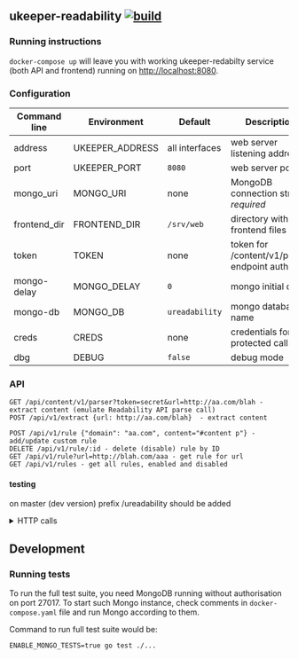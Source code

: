 ## ukeeper-readability [![build](https://github.com/umputun/ukeeper-redabilty/actions/workflows/ci.yml/badge.svg)](https://github.com/ukeeper/ukeeper-redabilty/actions/workflows/ci.yml)

### Running instructions

`docker-compose up` will leave you with working ukeeper-redabilty service (both API and frontend) running on <http://localhost:8080>.

### Configuration

| Command line | Environment     | Default        | Description                                |
|--------------|-----------------|----------------|--------------------------------------------|
| address      | UKEEPER_ADDRESS | all interfaces | web server listening address               |
| port         | UKEEPER_PORT    | `8080`         | web server port                            |
| mongo_uri    | MONGO_URI       | none           | MongoDB connection string, _required_      |
| frontend_dir | FRONTEND_DIR    | `/srv/web`     | directory with frontend files              |
| token        | TOKEN           | none           | token for /content/v1/parser endpoint auth |
| mongo-delay  | MONGO_DELAY     | `0`            | mongo initial delay                        |
| mongo-db     | MONGO_DB        | `ureadability` | mongo database name                        |
| creds        | CREDS           | none           | credentials for protected calls            |
| dbg          | DEBUG           | `false`        | debug mode                                 |

### API

    GET /api/content/v1/parser?token=secret&url=http://aa.com/blah - extract content (emulate Readability API parse call)
    POST /api/v1/extract {url: http://aa.com/blah}  - extract content

    POST /api/v1/rule {"domain": "aa.com", content="#content p"} - add/update custom rule
    DELETE /api/v1/rule/:id - delete (disable) rule by ID
    GET /api/v1/rule?url=http://blah.com/aaa - get rule for url
    GET /api/v1/rules - get all rules, enabled and disabled

#### testing

on master (dev version) prefix /ureadability should be added

<details><summary>HTTP calls</summary>

    http POST "master.radio-t.com:8780/ureadability/api/v1/rule" domain=blah.ukeeper.com content="#content p" enabled:=true
    HTTP/1.1 200 OK
    Access-Control-Allow-Headers: Content-Type, Authorization, X-Requested-With
    Access-Control-Allow-Methods: GET, PUT, POST, DELETE, OPTIONS
    Access-Control-Allow-Origin: *
    Application-Name: ureadability
    Connection: keep-alive
    Content-Length: 110
    Content-Type: application/json; charset=utf-8
    Date: Mon, 11 Jan 2016 02:38:13 GMT
    Org: Umputun
    Server: nginx/1.9.7

    {
        "content": "#content p",
        "domain": "blah.ukeeper.com",
        "enabled": true,
        "id": "56931595daa6d301279ba801",
        "user": ""
    }


    http  "master.radio-t.com:8780/ureadability/api/v1/rules"
    HTTP/1.1 200 OK
    Access-Control-Allow-Headers: Content-Type, Authorization, X-Requested-With
    Access-Control-Allow-Methods: GET, PUT, POST, DELETE, OPTIONS
    Access-Control-Allow-Origin: *
    Application-Name: ureadability
    Connection: keep-alive
    Content-Length: 219
    Content-Type: application/json; charset=utf-8
    Date: Mon, 11 Jan 2016 02:38:34 GMT
    Org: Umputun
    Server: nginx/1.9.7

    [
        {
            "content": "#content p",
            "domain": "p.ukeeper.com",
            "enabled": true,
            "id": "5693123fdaa6d301279ba800",
            "user": ""
        },
        {
            "content": "#content p",
            "domain": "blah.ukeeper.com",
            "enabled": true,
            "id": "56931595daa6d301279ba801",
            "user": ""
        }
    ]
</details>

## Development

### Running tests

To run the full test suite, you need MongoDB running without authorisation on port 27017. To start such Mongo instance, check comments in `docker-compose.yaml` file and run Mongo according to them.

Command to run full test suite would be:

```shell
ENABLE_MONGO_TESTS=true go test ./...
```